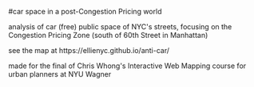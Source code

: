 #car space in a post-Congestion Pricing world

analysis of car (free) public space of NYC's streets, focusing on the Congestion Pricing Zone (south of 60th Street in Manhattan)

<p> see the map at https://ellienyc.github.io/anti-car/

made for the final of Chris Whong's Interactive Web Mapping course for urban planners at NYU Wagner
